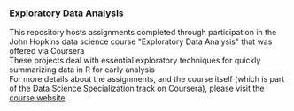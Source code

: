 ### Exploratory Data Analysis  
This repository hosts assignments completed through participation in the John Hopkins data science course "Exploratory Data Analysis" that was offered via Coursera  
These projects deal with essential exploratory techniques for quickly summarizing data in R for early analysis  
For more details about the assignments, and the course itself (which is part of the Data Science Specialization track on Coursera), please visit the [course website](https://class.coursera.org/exdata-004)  
